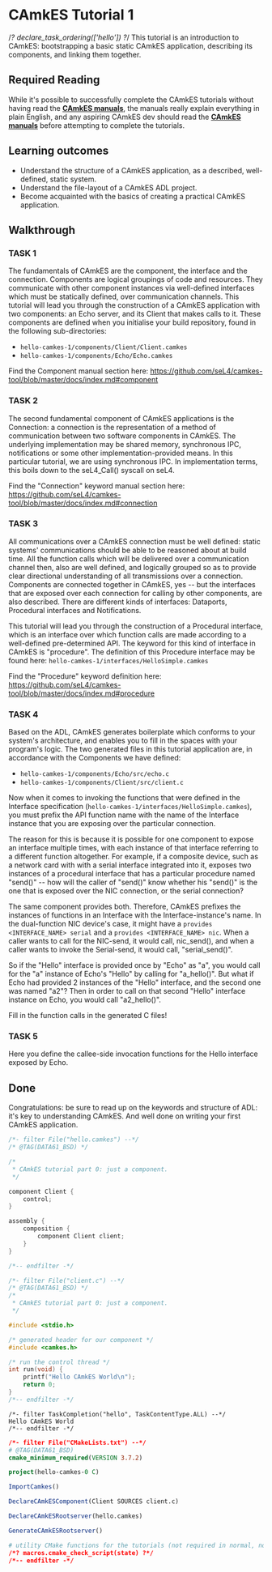 # CAmkES Tutorial 1
/*? declare_task_ordering(['hello']) ?*/
This tutorial is an introduction to
CAmkES: bootstrapping a basic static CAmkES application, describing its
components, and linking them together.

## Required Reading
 While it's possible to successfully complete the
CAmkES tutorials without having read the
**[CAmkES manuals](https://github.com/seL4/camkes-tool/blob/master/docs/index.md)**, the manuals really explain everything in plain English,
and any aspiring CAmkES dev should read the
**[CAmkES manuals](https://github.com/seL4/camkes-tool/blob/master/docs/index.md)** before attempting to complete the tutorials.

## Learning outcomes


- Understand the structure of a CAmkES application, as a
        described, well-defined, static system.
- Understand the file-layout of a CAmkES ADL project.
- Become acquainted with the basics of creating a practical
        CAmkES application.

## Walkthrough

### TASK 1

The fundamentals of CAmkES are the
component, the interface and the connection. Components are logical
groupings of code and resources. They communicate with other component
instances via well-defined interfaces which must be statically defined,
over communication channels. This tutorial will lead you through the
construction of a CAmkES application with two components: an Echo
server, and its Client that makes calls to it. These components are
defined when you initialise your build repository, found in
the following sub-directories:

- `hello-camkes-1/components/Client/Client.camkes`
- `hello-camkes-1/components/Echo/Echo.camkes`

Find the Component manual section here:
<https://github.com/seL4/camkes-tool/blob/master/docs/index.md#component>

### TASK 2
 The second fundamental component of CAmkES applications
is the Connection: a connection is the representation of a method of
communication between two software components in CAmkES. The underlying
implementation may be shared memory, synchronous IPC, notifications or
some other implementation-provided means. In this particular tutorial,
we are using synchronous IPC. In implementation terms, this boils down
to the seL4_Call() syscall on seL4.

Find the "Connection" keyword manual section here:
<https://github.com/seL4/camkes-tool/blob/master/docs/index.md#connection>

### TASK 3
 All communications over a CAmkES connection must be well
defined: static systems' communications should be able to be reasoned
about at build time. All the function calls which will be delivered over
a communication channel then, also are well defined, and logically
grouped so as to provide clear directional understanding of all
transmissions over a connection. Components are connected together in
CAmkES, yes -- but the interfaces that are exposed over each connection
for calling by other components, are also described. There are different
kinds of interfaces: Dataports, Procedural interfaces and Notifications.

This tutorial will lead you through the construction of a Procedural
interface, which is an interface over which function calls are made
according to a well-defined pre-determined API. The keyword for this
kind of interface in CAmkES is "procedure". The definition of this
Procedure interface may be found here:
`hello-camkes-1/interfaces/HelloSimple.camkes`

Find the "Procedure" keyword definition here:
<https://github.com/seL4/camkes-tool/blob/master/docs/index.md#procedure>

### TASK 4
 Based on the ADL, CAmkES generates boilerplate which
conforms to your system's architecture, and enables you to fill in the
spaces with your program's logic. The two generated files in this
tutorial application are, in accordance with the Components we have
defined:

- `hello-camkes-1/components/Echo/src/echo.c`
- `hello-camkes-1/components/Client/src/client.c`

Now when it comes to invoking the functions that were defined in the
Interface specification
(`hello-camkes-1/interfaces/HelloSimple.camkes`),
you must prefix the API function name with the name of the Interface
instance that you are exposing over the particular connection.

The reason for this is because it is possible for one component to
expose an interface multiple times, with each instance of that interface
referring to a different function altogether. For example, if a
composite device, such as a network card with with a serial interface
integrated into it, exposes two instances of a procedural interface that
has a particular procedure named "send()" -- how will the caller of
"send()" know whether his "send()" is the one that is exposed over the
NIC connection, or the serial connection?

The same component provides both. Therefore, CAmkES prefixes the
instances of functions in an Interface with the Interface-instance's
name. In the dual-function NIC device's case, it might have a
`provides <INTERFACE_NAME> serial` and a `provides <INTERFACE_NAME> nic`.
When a caller wants to call for the NIC-send, it would call,
nic_send(), and when a caller wants to invoke the Serial-send, it would
call, "serial_send()".

So if the "Hello" interface is provided once by "Echo" as "a", you would
call for the "a" instance of Echo's "Hello" by calling for "a_hello()".
But what if Echo had provided 2 instances of the "Hello" interface, and
the second one was named "a2"? Then in order to call on that second
"Hello" interface instance on Echo, you would call "a2_hello()".

Fill in the function calls in the generated C files!

### TASK 5
 Here you define the callee-side invocation functions for
the Hello interface exposed by Echo.

## Done
 Congratulations: be sure to read up on the keywords and
structure of ADL: it's key to understanding CAmkES. And well done on
writing your first CAmkES application.

```c
/*- filter File("hello.camkes") --*/
/* @TAG(DATA61_BSD) */

/*
 * CAmkES tutorial part 0: just a component.
 */

component Client {
    control;
}

assembly {
    composition {
        component Client client;
    }
}

/*-- endfilter -*/
```

```c
/*- filter File("client.c") --*/
/* @TAG(DATA61_BSD) */
/*
 * CAmkES tutorial part 0: just a component.
 */

#include <stdio.h>

/* generated header for our component */
#include <camkes.h>

/* run the control thread */
int run(void) {
    printf("Hello CAmkES World\n");
    return 0;
}
/*-- endfilter -*/
```

```
/*- filter TaskCompletion("hello", TaskContentType.ALL) --*/
Hello CAmkES World
/*-- endfilter -*/
```


```cmake
/*- filter File("CMakeLists.txt") --*/
# @TAG(DATA61_BSD)
cmake_minimum_required(VERSION 3.7.2)

project(hello-camkes-0 C)

ImportCamkes()

DeclareCAmkESComponent(Client SOURCES client.c)

DeclareCAmkESRootserver(hello.camkes)

GenerateCAmkESRootserver()

# utility CMake functions for the tutorials (not required in normal, non-tutorial applications) 
/*? macros.cmake_check_script(state) ?*/
/*-- endfilter -*/
```
